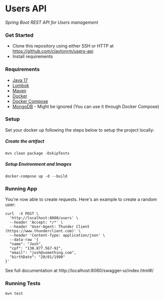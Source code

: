 # Users API
*Spring Boot REST API for Users management*<br>

### Get Started

* Clone this repository using either SSH or HTTP at https://github.com/claytonrm/users-api
* Install requirements

### Requirements
- [Java 17](https://jdk.java.net/java-se-ri/17)
- [Lombok](https://projectlombok.org/download)
- [Maven](https://maven.apache.org/download.cgi)
- [Docker](https://www.docker.com)
- [Docker Compose](https://docs.docker.com/compose/install/)
- [MongoDB](https://www.mongodb.com/) - Might be ignored (You can use it through Docker Compose)

### Setup
Set your docker up following the steps below to setup the project locally:

##### Create the artifact
 ```shell 
 mvn clean package -DskipTests
 ```
##### Setup Environment and Images
 ```shell 
docker-compose up -d --build
 ```
### Running App

You're now able to create requests. Here's an example to create a random user:

```
curl  -X POST \
  'http://localhost:8080/users' \
  --header 'Accept: */*' \
  --header 'User-Agent: Thunder Client (https://www.thunderclient.com)' \
  --header 'Content-Type: application/json' \
  --data-raw '{
  "name": "Josh",
  "cpf": "130.877.567-92",
  "email": "josh@something.com",
  "birthDate": "20/01/1990"
}'

```

See full documentation at http://localhost:8080/swagger-ui/index.html#/

### Running Tests
```shell
mvn test
```
